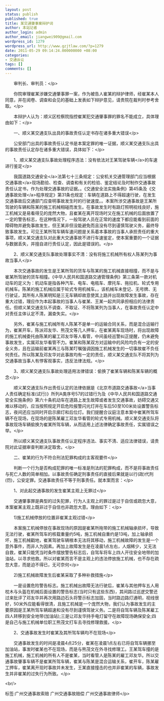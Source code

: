 ```yaml
---
layout: post
status: publish
published: true
title: 某交通肇事案辩护词
author: 本站记者
author_login: admin
author_email: jiangwei909@gmail.com
wordpress_id: 1279
wordpress_url: http://www.gzjtlaw.com/?p=1279
date: 2011-05-29 09:14:24.000000000 +08:00
categories:
- 交通诉讼
tags: []
comments: []
---
```

<p><p>　　审判长、审判员：<&#47;p><p>　　你院审理崔某涉嫌交通肇事罪一案，作为被告人崔某的辩护律师，经崔某本人同意，并在阅卷、调查和会见的基础上发表如下辩护意见，请贵院在裁判时参考舍取。<&#47;p><p>　　本辩护人认为：顺义区检察院指控崔某犯交通肇事罪的罪名不能成立，具体理由如下：<&#47;p><p>　　一、顺义某交通支队出具的事故责任认定书存在诸多重大错误<&#47;p><p>　　公安部门出具的事故责任认定书是本案定罪的唯一证据，顺义某交通支队出具的事故责任认定存在诸多重大错误，具体如下：<&#47;p><p>　　1、顺义某交通支队事故处理程序违法：没有依法对王某驾驶<a>车辆<&#47;a>的车速进行鉴定<&#47;p><p>　　我国<a>道路交通安全<&#47;a>法第七十三条规定：公安机关交通管理部门应当根据<a>交通事故<&#47;a>现场勘验、检查、调查和有关的检验、鉴定结论及时制作交通事故责任认定书，作为处理交通事故的证据。。《交通安全法实施条例》第45条及《<a>交通事故处理<&#47;a>程序规定》第31条也规定：车辆在道路上不得超速行驶，在发生交通事故后交通部门应查明事故发生时的行驶速度。。本案所涉交通事故是王某所驾驶的车辆和陈某的施工机械相碰而发生。在事故发生时有路灯照明视线良好，施工机械又是易看得见的庞然大物，且崔某在离开现场时又在施工机械的后面放置了一定的警告标志，在这种情况下，一般驾驶人员在正常的速度下都应能看到前面的障碍物并避免事故发生，但王某非但没能避免而且没有尽到谨慎驾驶义务，最终导致事故发生。可见王某所驾车辆车速问题是关系着本事故的当事人承担责任的重大事项，顺义某交通支队对此重大交通事故不进行车速鉴定，使本案重要的一个证据与数据丢失，并擅自进行责任认定，因此是错误的。<&#47;p><p>　　2、顺义某交通支队事故处理事实不清：没有将施工机械所有权人陈某列为事故当事人<&#47;p><p>　　本次交通事故的发生是王某所驾的货车与陈某的施工机械直接相撞，而不是与崔某所驾驶的货车相撞。《中华人民共和国道路交通管理条例》第三条第一款对机动车的定义为：机动车是指各种汽车、电车、电瓶车、摩托车、拖拉机、轮式专用机械车。陈某的施工机械应属于轮式专用机械车。，该机械车未登记、无号牌、无行驶证，其所有人陈某明知是三无车辆却故意使其上路并出现故障发生事故，存在重大过错，理应作为本起事故的当事人与崔某、王某一起共同承担相应的法律责任。但顺义某交通支队不调查、不取证、不将陈某列为当事人，在事故责任认定中对责任主体认定不清，漏查失实。<&#47;p><p>　　另外，崔某与施工机械所有人陈某不是单一的运输合同关系，而是混合运输行为，崔某开车，陈派邓友华、熊茂文等几人押车，在崔某离车现场时，将出现故障的施工机械委托由陈某的雇工邓友华等人看管，中间虽经巡警纠正提醒，仍未避免事故发生，实属邓友华看管不力。崔某和陈某双方对运输中的风险均负有一定的安全义务，且在运输前崔某再三与陈某叮嘱强调因施工机械发生的一切事故崔不负任何责任。所以陈某及邓友华对此事故均有一定的责任，顺义某交通支队不将其列为交通事故当事人有悖客观事实，违反法律法规。<&#47;p><p>　　3、顺义某交通支队事故处理适用法律错误：偷换了崔某车辆和陈某车辆的概念<&#47;p><p>　　顺义某交通支队作出责任认定的法律依据是《北京市<a>道路交通事故<&#47;a>当事人责任确定标准(试行)》所列A类序号57的过错行为及《中华人民共和国道路交通安全实施条例》第六十条机动车在道路上发生故障或者发生交通事故，妨碍交通又难以移动的，应当按照规定开启危险报警闪光灯并在车后50至100米处设置警告标志，夜间还应当同时开启示廓灯和后位灯。我们提醒合议庭注意本案中崔某所驾车辆不在现场，在现场的是陈某雇工邓友华看管的轮式专用机械。顺义某交通支队将事故现场车辆偷换为崔某所驾车辆，从而适用上述法律确定事故责任，实属错误之举。<&#47;p><p>　　所以顺义某交通支队事故责任认定程序违法、事实不清、适应法律错误，请贵院对此证据审查判断决定取舍。<&#47;p><p>　　二、崔某的行为不符合刑法犯罪构成的主客观要件<&#47;p><p>　　判断一个行为是否构成犯罪的唯一标准是刑法的犯罪构成，而不是将事故责任与死亡人数的简单相加。以事故责任确定刑事责任的直接后果就是以行(政)代刑(罚)，公安定罪。交通事故责任不等于刑事责任。就本案而言：<&#47;p><p>　　1、对此起交通事故的发生崔某主观上无罪过<&#47;p><p>　　交通肇事罪是典型的过失犯罪，行为人主观上的罪过是过于自信或疏忽大意，本案崔某主观上既非过于自信也非疏忽大意。理由如下：<&#47;p><p>　　1)施工机械停放的位置非崔某主观过错<&#47;p><p>　　本案施工机械停放在事故现场的原因是崔某所拖带的施工机械轴承损坏，导致无法行驶，崔某所驾车的核载重量约5吨，施工机械自重约是13吨，加上轴承损坏，施工机械戳地，崔某驾驶车辆根本无法将其移动，施工机械故障的发生是一个意外事件，而非人为因素。再加上故障发生是在凌晨1点左右，人烟稀少，又无法自救，崔某只能凭当时条件摆放警告标志后，自驾车将车上四人开往安全地带的加油站，以寻求他救。所以对崔某而言不是主观上的违法停放施工机械，也不存在疏忽大意，而是迫不得已，无可奈何<&#47;p><p>　　2)施工机械故障发生后崔某采取了多种补救措施<&#47;p><p>　　一是设置危险警告标志。施工机械出故障无法行驶后，崔某与其他押车五人用枕木与头盔在机械后面设置的警告标志(当时只有这些东西)，其间路过巡逻交警还过来批评了邓友华并再次用路边石头将警示标志加固，当时路边路灯通明，视线很好，50米外应能看得很清，且施工机械是一个庞然大物，我们认为事故发生的主要原因是王某所驾车辆超速和没有尽到谨慎驾驶义务。二是将自驾车辆及陈某雇工四人转移到安全地带(加油站);三是让邓友华持手电灯留守在故障现场确保安全;四是自己与施工机械单位职工熊茂文打车去寻找修理救援。<&#47;p><p>　　2、交通事故发生时崔某及其所驾车辆均不在现场<&#47;p><p>　　交通事故发生的时间是凌晨4点25分，崔某在凌晨1点左右已将自驾车辆挪至加油站，事发时崔某也不在现场，而是与熊茂文在外寻找修理工。王某驾车撞的是施工机械，施工机械的所有人不是崔某，当时看管人是陈某的雇工邓友华。所以交通事故肇事车辆不是崔某所驾车辆，崔某与陈某是混合运输关系，崔开车，陈某雇工押车，崔某离开现时事故并未发生，王某直接撞击的也并非崔某的车辆，事故发生并非崔某的过失行为所致。<&#47;p><br&#47;><p>标签:广州交通事故索赔 广州交通事故赔偿 广州交通事故律师<&#47;p>
